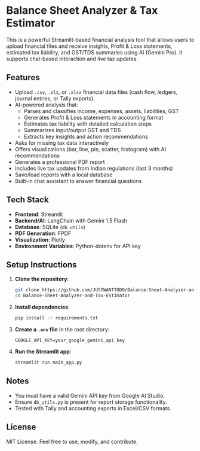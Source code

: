 
# Balance Sheet Analyzer & Tax Estimator

This is a powerful Streamlit-based financial analysis tool that allows users to upload financial files and receive insights, Profit & Loss statements, estimated tax liability, and GST/TDS summaries using AI (Gemini Pro). It supports chat-based interaction and live tax updates.

## Features

- Upload `.csv`, `.xls`, or `.xlsx` financial data files (cash flow, ledgers, journal entries, or Tally exports).
- AI-powered analysis that:
  - Parses and classifies income, expenses, assets, liabilities, GST
  - Generates Profit & Loss statements in accounting format
  - Estimates tax liability with detailed calculation steps
  - Summarizes input/output GST and TDS
  - Extracts key insights and action recommendations
- Asks for missing tax data interactively
- Offers visualizations (bar, line, pie, scatter, histogram) with AI recommendations
- Generates a professional PDF report
- Includes live tax updates from Indian regulations (last 3 months)
- Save/load reports with a local database
- Built-in chat assistant to answer financial questions

## Tech Stack

- **Frontend**: Streamlit
- **Backend/AI**: LangChain with Gemini 1.5 Flash
- **Database**: SQLite (`db_utils`)
- **PDF Generation**: FPDF
- **Visualization**: Plotly
- **Environment Variables**: Python-dotenv for API key

## Setup Instructions

1. **Clone the repository**:
   ```bash
   git clone https://github.com/JUSTWANTTODO/Balance-Sheet-Analyzer-and-Tax-Estimator.git
   cd Balance-Sheet-Analyzer-and-Tax-Estimator
   ```

2. **Install dependencies**:
   ```bash
   pip install -r requirements.txt
   ```

3. **Create a `.env` file** in the root directory:
   ```
   GOOGLE_API_KEY=your_google_gemini_api_key
   ```

4. **Run the Streamlit app**:
   ```bash
   streamlit run main_app.py
   ```

## Notes

- You must have a valid Gemini API key from Google AI Studio.
- Ensure `db_utils.py` is present for report storage functionality.
- Tested with Tally and accounting exports in Excel/CSV formats.

## License

MIT License. Feel free to use, modify, and contribute.
